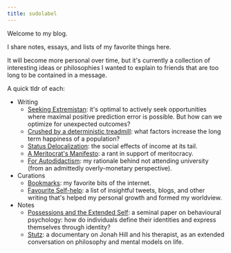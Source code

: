```yaml
---
title: sudolabel
---
```


Welcome to my blog.

I share notes, essays, and lists of my favorite things here.

It will become more personal over time, but it's currently a collection of interesting ideas or philosophies I wanted to explain to friends that are too long to be contained in a message.

A quick tldr of each:
- Writing
    - [Seeking Extremistan](/Writing/Seeking-Extremistan): it's optimal to actively seek opportunities where maximal positive prediction error is possible. But how can we optimize for unexpected outcomes?
    - [Crushed by a deterministic treadmill](/Writing/Crushed-by-a-deterministic-treadmill): what factors increase the long term happiness of a population?
    - [Status Delocalization](/Writing/Status-Delocalization): the social effects of income at its tail.
    - [A Meritocrat's Manifesto](/Writing/A-Meritocrats-Manifesto): a rant in support of meritocracy.
    - [For Autodidactism](/Writing/For-Autodidactism-(or,-why-I-dropped-out)): my rationale behind not attending university (from an admittedly overly-monetary perspective).
- Curations
    - [Bookmarks](/Curations/Bookmarks): my favorite bits of the internet.
    - [Favourite Self-help](/Curations/Favourite-Self-help): a list of insightful tweets, blogs, and other writing that's helped my personal growth and formed my worldview.
- Notes
    - [Possessions and the Extended Self](/Notes/Possessions-and-the-Extended-Self): a seminal paper on behavioural psychology: how do individuals define their identities and express themselves through identity?
    - [Stutz](/Notes/Stutz): a documentary on Jonah Hill and his therapist, as an extended conversation on philosophy and mental models on life.